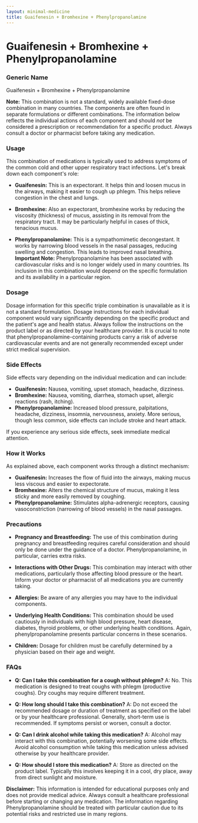 ```yaml
---
layout: minimal-medicine
title: Guaifenesin + Bromhexine + Phenylpropanolamine
---
```


# Guaifenesin + Bromhexine + Phenylpropanolamine
### Generic Name
Guaifenesin + Bromhexine + Phenylpropanolamine

**Note:**  This combination is not a standard, widely available fixed-dose combination in many countries.  The components are often found in separate formulations or different combinations.  The information below reflects the individual actions of each component and should *not* be considered a prescription or recommendation for a specific product.  Always consult a doctor or pharmacist before taking any medication.


### Usage

This combination of medications is typically used to address symptoms of the common cold and other upper respiratory tract infections. Let's break down each component's role:

* **Guaifenesin:** This is an expectorant. It helps thin and loosen mucus in the airways, making it easier to cough up phlegm.  This helps relieve congestion in the chest and lungs.

* **Bromhexine:**  Also an expectorant, bromhexine works by reducing the viscosity (thickness) of mucus, assisting in its removal from the respiratory tract.  It may be particularly helpful in cases of thick, tenacious mucus.

* **Phenylpropanolamine:** This is a sympathomimetic decongestant.  It works by narrowing blood vessels in the nasal passages, reducing swelling and congestion.  This leads to improved nasal breathing.  **Important Note:** Phenylpropanolamine has been associated with cardiovascular risks and is no longer widely used in many countries. Its inclusion in this combination would depend on the specific formulation and its availability in a particular region.


### Dosage

Dosage information for this specific triple combination is unavailable as it is not a standard formulation.  Dosage instructions for each individual component would vary significantly depending on the specific product and the patient's age and health status.  Always follow the instructions on the product label or as directed by your healthcare provider.  It is crucial to note that  phenylpropanolamine-containing products carry a risk of adverse cardiovascular events and are not generally recommended except under strict medical supervision.


### Side Effects

Side effects vary depending on the individual medication and can include:

* **Guaifenesin:** Nausea, vomiting, upset stomach, headache, dizziness.
* **Bromhexine:** Nausea, vomiting, diarrhea, stomach upset, allergic reactions (rash, itching).
* **Phenylpropanolamine:** Increased blood pressure, palpitations, headache, dizziness, insomnia, nervousness, anxiety.  More serious, though less common, side effects can include stroke and heart attack.

If you experience any serious side effects, seek immediate medical attention.


### How it Works

As explained above, each component works through a distinct mechanism:

* **Guaifenesin:** Increases the flow of fluid into the airways, making mucus less viscous and easier to expectorate.
* **Bromhexine:** Alters the chemical structure of mucus, making it less sticky and more easily removed by coughing.
* **Phenylpropanolamine:** Stimulates alpha-adrenergic receptors, causing vasoconstriction (narrowing of blood vessels) in the nasal passages.


### Precautions

* **Pregnancy and Breastfeeding:**  The use of this combination during pregnancy and breastfeeding requires careful consideration and should only be done under the guidance of a doctor.  Phenylpropanolamine, in particular, carries extra risks.

* **Interactions with Other Drugs:**  This combination may interact with other medications, particularly those affecting blood pressure or the heart.  Inform your doctor or pharmacist of all medications you are currently taking.

* **Allergies:** Be aware of any allergies you may have to the individual components.

* **Underlying Health Conditions:** This combination should be used cautiously in individuals with high blood pressure, heart disease, diabetes, thyroid problems, or other underlying health conditions.  Again,  phenylpropanolamine presents particular concerns in these scenarios.

* **Children:**  Dosage for children must be carefully determined by a physician based on their age and weight.



### FAQs

* **Q: Can I take this combination for a cough without phlegm?** A: No. This medication is designed to treat coughs with phlegm (productive coughs).  Dry coughs may require different treatment.

* **Q: How long should I take this combination?** A:  Do not exceed the recommended dosage or duration of treatment as specified on the label or by your healthcare professional.  Generally, short-term use is recommended.  If symptoms persist or worsen, consult a doctor.

* **Q:  Can I drink alcohol while taking this medication?** A:  Alcohol may interact with this combination, potentially worsening some side effects.  Avoid alcohol consumption while taking this medication unless advised otherwise by your healthcare provider.

* **Q: How should I store this medication?** A: Store as directed on the product label. Typically this involves keeping it in a cool, dry place, away from direct sunlight and moisture.


**Disclaimer:** This information is intended for educational purposes only and does not provide medical advice.  Always consult a healthcare professional before starting or changing any medication. The information regarding Phenylpropanolamine should be treated with particular caution due to its potential risks and restricted use in many regions.

